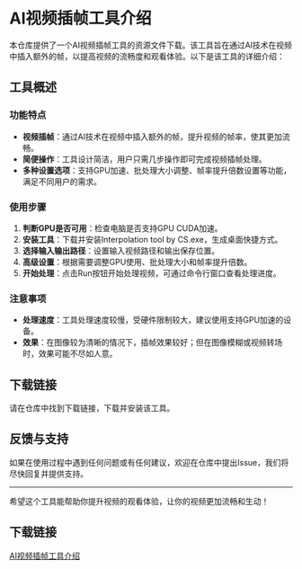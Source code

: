 # AI视频插帧工具介绍

本仓库提供了一个AI视频插帧工具的资源文件下载。该工具旨在通过AI技术在视频中插入额外的帧，以提高视频的流畅度和观看体验。以下是该工具的详细介绍：

## 工具概述

### 功能特点
- **视频插帧**：通过AI技术在视频中插入额外的帧，提升视频的帧率，使其更加流畅。
- **简便操作**：工具设计简洁，用户只需几步操作即可完成视频插帧处理。
- **多种设置选项**：支持GPU加速、批处理大小调整、帧率提升倍数设置等功能，满足不同用户的需求。

### 使用步骤
1. **判断GPU是否可用**：检查电脑是否支持GPU CUDA加速。
2. **安装工具**：下载并安装Interpolation tool by CS.exe，生成桌面快捷方式。
3. **选择输入输出路径**：设置输入视频路径和输出保存位置。
4. **高级设置**：根据需要调整GPU使用、批处理大小和帧率提升倍数。
5. **开始处理**：点击Run按钮开始处理视频，可通过命令行窗口查看处理进度。

### 注意事项
- **处理速度**：工具处理速度较慢，受硬件限制较大，建议使用支持GPU加速的设备。
- **效果**：在图像较为清晰的情况下，插帧效果较好；但在图像模糊或视频转场时，效果可能不尽如人意。

## 下载链接

请在仓库中找到下载链接，下载并安装该工具。

## 反馈与支持

如果在使用过程中遇到任何问题或有任何建议，欢迎在仓库中提出Issue，我们将尽快回复并提供支持。

---

希望这个工具能帮助你提升视频的观看体验，让你的视频更加流畅和生动！

## 下载链接

[AI视频插帧工具介绍](https://pan.quark.cn/s/65427439094b)